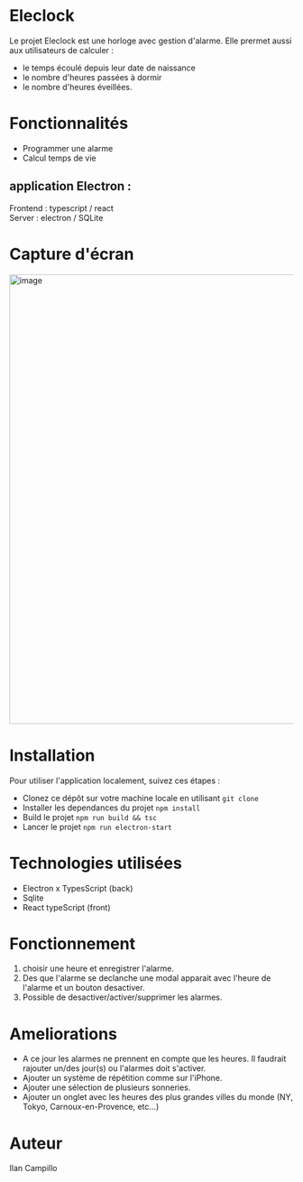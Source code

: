 # Eleclock

Le projet Eleclock est une horloge avec gestion d'alarme. Elle prermet aussi aux utilisateurs de calculer : 
- le temps écoulé depuis leur date de naissance 
- le nombre d'heures passées à dormir 
- le nombre d'heures éveillées.

# Fonctionnalités

- Programmer une alarme
- Calcul temps de vie

## application Electron :

Frontend : typescript / react <br/>
Server : electron / SQLite

# Capture d'écran

<img width="797" alt="image" src="https://github.com/icampillo/Eleclock/assets/25935434/dd2ec5ef-bfce-4be5-9163-6d0003ac7207">

# Installation

Pour utiliser l'application localement, suivez ces étapes :

- Clonez ce dépôt sur votre machine locale en utilisant ``` git clone ```
- Installer les dependances du projet ``` npm install ```
- Build le projet ``` npm run build && tsc ```
- Lancer le projet ``` npm run electron-start ```

# Technologies utilisées

- Electron x TypesScript (back)
- Sqlite
- React typeScript (front)

# Fonctionnement

1. choisir une heure et enregistrer l'alarme.
2. Des que l'alarme se declanche une modal apparait avec l'heure de l'alarme et un bouton desactiver.
3. Possible de desactiver/activer/supprimer les alarmes.

# Ameliorations

- A ce jour les alarmes ne prennent en compte que les heures. Il faudrait rajouter un/des jour(s) ou l'alarmes doit s'activer.
- Ajouter un système de répétition comme sur l'iPhone.
- Ajouter une sélection de plusieurs sonneries.
- Ajouter un onglet avec les heures des plus grandes villes du monde (NY, Tokyo, Carnoux-en-Provence, etc...)

# Auteur

Ilan Campillo
